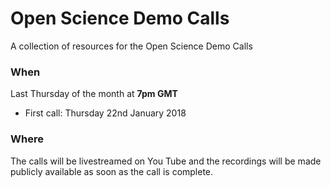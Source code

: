 # Open Science Demo Calls

A collection of resources for the Open Science Demo Calls

### When

Last Thursday of the month at **7pm GMT**

* First call: Thursday 22nd January 2018 

### Where

The calls will be livestreamed on You Tube and the recordings will be made publicly available as soon as the call is complete.


